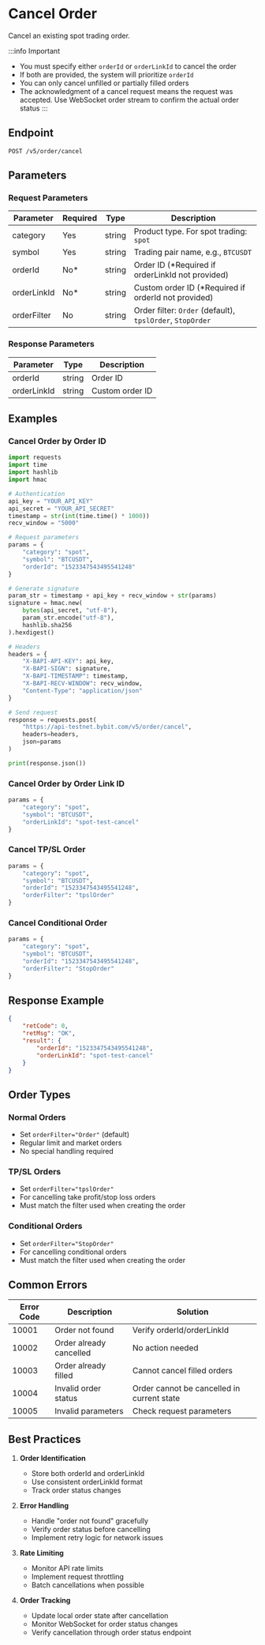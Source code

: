 # Cancel Order

Cancel an existing spot trading order.

:::info Important
- You must specify either `orderId` or `orderLinkId` to cancel the order
- If both are provided, the system will prioritize `orderId`
- You can only cancel unfilled or partially filled orders
- The acknowledgment of a cancel request means the request was accepted. Use WebSocket order stream to confirm the actual order status
:::

## Endpoint

```
POST /v5/order/cancel
```

## Parameters

### Request Parameters

| Parameter | Required | Type | Description |
|-----------|----------|------|-------------|
| category | Yes | string | Product type. For spot trading: `spot` |
| symbol | Yes | string | Trading pair name, e.g., `BTCUSDT` |
| orderId | No* | string | Order ID (*Required if orderLinkId not provided) |
| orderLinkId | No* | string | Custom order ID (*Required if orderId not provided) |
| orderFilter | No | string | Order filter: `Order` (default), `tpslOrder`, `StopOrder` |

### Response Parameters

| Parameter | Type | Description |
|-----------|------|-------------|
| orderId | string | Order ID |
| orderLinkId | string | Custom order ID |

## Examples

### Cancel Order by Order ID

```python
import requests
import time
import hashlib
import hmac

# Authentication
api_key = "YOUR_API_KEY"
api_secret = "YOUR_API_SECRET"
timestamp = str(int(time.time() * 1000))
recv_window = "5000"

# Request parameters
params = {
    "category": "spot",
    "symbol": "BTCUSDT",
    "orderId": "1523347543495541248"
}

# Generate signature
param_str = timestamp + api_key + recv_window + str(params)
signature = hmac.new(
    bytes(api_secret, "utf-8"),
    param_str.encode("utf-8"),
    hashlib.sha256
).hexdigest()

# Headers
headers = {
    "X-BAPI-API-KEY": api_key,
    "X-BAPI-SIGN": signature,
    "X-BAPI-TIMESTAMP": timestamp,
    "X-BAPI-RECV-WINDOW": recv_window,
    "Content-Type": "application/json"
}

# Send request
response = requests.post(
    "https://api-testnet.bybit.com/v5/order/cancel",
    headers=headers,
    json=params
)

print(response.json())
```

### Cancel Order by Order Link ID

```python
params = {
    "category": "spot",
    "symbol": "BTCUSDT",
    "orderLinkId": "spot-test-cancel"
}
```

### Cancel TP/SL Order

```python
params = {
    "category": "spot",
    "symbol": "BTCUSDT",
    "orderId": "1523347543495541248",
    "orderFilter": "tpslOrder"
}
```

### Cancel Conditional Order

```python
params = {
    "category": "spot",
    "symbol": "BTCUSDT",
    "orderId": "1523347543495541248",
    "orderFilter": "StopOrder"
}
```

## Response Example

```json
{
    "retCode": 0,
    "retMsg": "OK",
    "result": {
        "orderId": "1523347543495541248",
        "orderLinkId": "spot-test-cancel"
    }
}
```

## Order Types

### Normal Orders
- Set `orderFilter="Order"` (default)
- Regular limit and market orders
- No special handling required

### TP/SL Orders
- Set `orderFilter="tpslOrder"`
- For cancelling take profit/stop loss orders
- Must match the filter used when creating the order

### Conditional Orders
- Set `orderFilter="StopOrder"`
- For cancelling conditional orders
- Must match the filter used when creating the order

## Common Errors

| Error Code | Description | Solution |
|------------|-------------|----------|
| 10001 | Order not found | Verify orderId/orderLinkId |
| 10002 | Order already cancelled | No action needed |
| 10003 | Order already filled | Cannot cancel filled orders |
| 10004 | Invalid order status | Order cannot be cancelled in current state |
| 10005 | Invalid parameters | Check request parameters |

## Best Practices

1. **Order Identification**
   - Store both orderId and orderLinkId
   - Use consistent orderLinkId format
   - Track order status changes

2. **Error Handling**
   - Handle "order not found" gracefully
   - Verify order status before cancelling
   - Implement retry logic for network issues

3. **Rate Limiting**
   - Monitor API rate limits
   - Implement request throttling
   - Batch cancellations when possible

4. **Order Tracking**
   - Update local order state after cancellation
   - Monitor WebSocket for order status changes
   - Verify cancellation through order status endpoint
